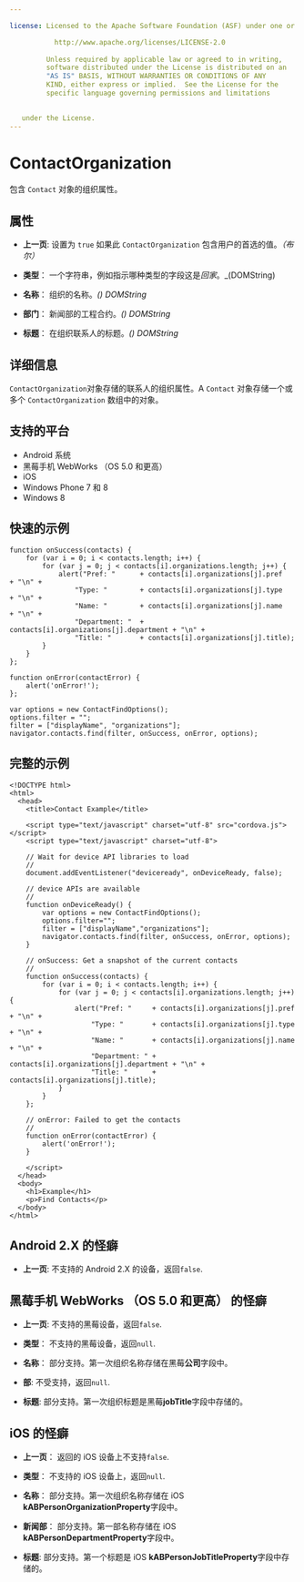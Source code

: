 ```yaml
---

license: Licensed to the Apache Software Foundation (ASF) under one or more contributor license agreements. See the NOTICE file distributed with this work for additional information regarding copyright ownership. The ASF licenses this file to you under the Apache License, Version 2.0 (the "License"); you may not use this file except in compliance with the License. You may obtain a copy of the License at

           http://www.apache.org/licenses/LICENSE-2.0
    
         Unless required by applicable law or agreed to in writing,
         software distributed under the License is distributed on an
         "AS IS" BASIS, WITHOUT WARRANTIES OR CONDITIONS OF ANY
         KIND, either express or implied.  See the License for the
         specific language governing permissions and limitations
    

   under the License.
---
```


# ContactOrganization

包含 `Contact` 对象的组织属性。

## 属性

*   **上一页**: 设置为 `true` 如果此 `ContactOrganization` 包含用户的首选的值。*（布尔）*

*   **类型**： 一个字符串，例如指示哪种类型的字段这是*回家*。_(DOMString)

*   **名称**： 组织的名称。*() DOMString*

*   **部门**： 新闻部的工程合约。*() DOMString*

*   **标题**： 在组织联系人的标题。*() DOMString*

## 详细信息

`ContactOrganization`对象存储的联系人的组织属性。A `Contact` 对象存储一个或多个 `ContactOrganization` 数组中的对象。

## 支持的平台

*   Android 系统
*   黑莓手机 WebWorks （OS 5.0 和更高）
*   iOS
*   Windows Phone 7 和 8
*   Windows 8

## 快速的示例

    function onSuccess(contacts) {
        for (var i = 0; i < contacts.length; i++) {
            for (var j = 0; j < contacts[i].organizations.length; j++) {
                alert("Pref: "      + contacts[i].organizations[j].pref       + "\n" +
                    "Type: "        + contacts[i].organizations[j].type       + "\n" +
                    "Name: "        + contacts[i].organizations[j].name       + "\n" +
                    "Department: "  + contacts[i].organizations[j].department + "\n" +
                    "Title: "       + contacts[i].organizations[j].title);
            }
        }
    };
    
    function onError(contactError) {
        alert('onError!');
    };
    
    var options = new ContactFindOptions();
    options.filter = "";
    filter = ["displayName", "organizations"];
    navigator.contacts.find(filter, onSuccess, onError, options);
    

## 完整的示例

    <!DOCTYPE html>
    <html>
      <head>
        <title>Contact Example</title>
    
        <script type="text/javascript" charset="utf-8" src="cordova.js"></script>
        <script type="text/javascript" charset="utf-8">
    
        // Wait for device API libraries to load
        //
        document.addEventListener("deviceready", onDeviceReady, false);
    
        // device APIs are available
        //
        function onDeviceReady() {
            var options = new ContactFindOptions();
            options.filter="";
            filter = ["displayName","organizations"];
            navigator.contacts.find(filter, onSuccess, onError, options);
        }
    
        // onSuccess: Get a snapshot of the current contacts
        //
        function onSuccess(contacts) {
            for (var i = 0; i < contacts.length; i++) {
                for (var j = 0; j < contacts[i].organizations.length; j++) {
                    alert("Pref: "     + contacts[i].organizations[j].pref       + "\n" +
                        "Type: "       + contacts[i].organizations[j].type       + "\n" +
                        "Name: "       + contacts[i].organizations[j].name       + "\n" +
                        "Department: " + contacts[i].organizations[j].department + "\n" +
                        "Title: "      + contacts[i].organizations[j].title);
                }
            }
        };
    
        // onError: Failed to get the contacts
        //
        function onError(contactError) {
            alert('onError!');
        }
    
        </script>
      </head>
      <body>
        <h1>Example</h1>
        <p>Find Contacts</p>
      </body>
    </html>
    

## Android 2.X 的怪癖

*   **上一页**: 不支持的 Android 2.X 的设备，返回`false`.

## 黑莓手机 WebWorks （OS 5.0 和更高） 的怪癖

*   **上一页**: 不支持的黑莓设备，返回`false`.

*   **类型**： 不支持的黑莓设备，返回`null`.

*   **名称**： 部分支持。第一次组织名称存储在黑莓**公司**字段中。

*   **部**: 不受支持，返回`null`.

*   **标题**: 部分支持。第一次组织标题是黑莓**jobTitle**字段中存储的。

## iOS 的怪癖

*   **上一页**： 返回的 iOS 设备上不支持`false`.

*   **类型**： 不支持的 iOS 设备上，返回`null`.

*   **名称**： 部分支持。第一次组织名称存储在 iOS **kABPersonOrganizationProperty**字段中。

*   **新闻部**： 部分支持。第一部名称存储在 iOS **kABPersonDepartmentProperty**字段中。

*   **标题**: 部分支持。第一个标题是 iOS **kABPersonJobTitleProperty**字段中存储的。